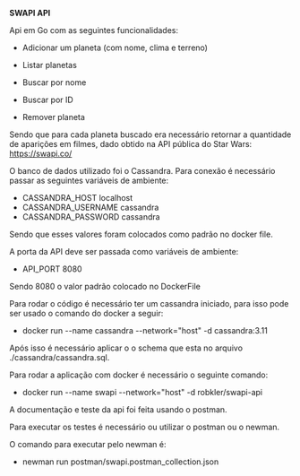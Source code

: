 **SWAPI API**

Api em Go com as seguintes funcionalidades:

- Adicionar um planeta (com nome, clima e terreno)

- Listar planetas

- Buscar por nome

- Buscar por ID

- Remover planeta

Sendo que para cada planeta buscado era necessário retornar a quantidade de aparições em filmes, dado obtido na API pública do Star Wars: https://swapi.co/

O banco de dados utilizado foi o Cassandra. Para conexão é necessário passar as seguintes variáveis de ambiente:

- CASSANDRA_HOST localhost
- CASSANDRA_USERNAME cassandra
- CASSANDRA_PASSWORD cassandra

Sendo que esses valores foram colocados como padrão no docker file.

A porta da API deve ser passada como variáveis de ambiente:
- API_PORT 8080

Sendo 8080 o valor padrão colocado no DockerFile

Para rodar o código é necessário ter um cassandra iniciado, para isso pode ser usado o comando do docker a seguir:
- docker run --name cassandra --network="host" -d cassandra:3.11

Após isso é necessário aplicar o o schema que esta no arquivo ./cassandra/cassandra.sql.

Para rodar a aplicação com docker é necessário o seguinte comando:
- docker run --name swapi --network="host" -d robkler/swapi-api

A documentação e teste da api foi feita usando o postman.

Para executar os testes é necessário ou utilizar o postman ou o newman.

O comando para executar pelo newman é:
- newman run postman/swapi.postman_collection.json